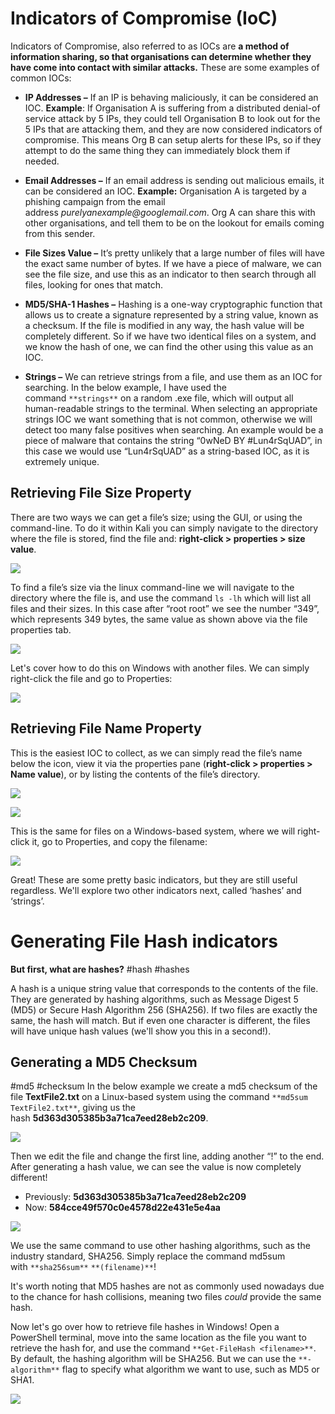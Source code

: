 # Indicators of Compromise (IoC)

Indicators of Compromise, also referred to as IOCs are **a method of information sharing, so that organisations can determine whether they have come into contact with similar attacks.** These are some examples of common IOCs:

- **IP Addresses –** If an IP is behaving maliciously, it can be considered an IOC. **Example**: If Organisation A is suffering from a distributed denial-of service attack by 5 IPs, they could tell Organisation B to look out for the 5 IPs that are attacking them, and they are now considered indicators of compromise. This means Org B can setup alerts for these IPs, so if they attempt to do the same thing they can immediately block them if needed.

- **Email Addresses –** If an email address is sending out malicious emails, it can be considered an IOC. **Example:** Organisation A is targeted by a phishing campaign from the email address _purelyanexample@googlemail.com_. Org A can share this with other organisations, and tell them to be on the lookout for emails coming from this sender.

- **File Sizes Value –** It’s pretty unlikely that a large number of files will have the exact same number of bytes. If we have a piece of malware, we can see the file size, and use this as an indicator to then search through all files, looking for ones that match.

- **MD5/SHA-1 Hashes –** Hashing is a one-way cryptographic function that allows us to create a signature represented by a string value, known as a checksum. If the file is modified in any way, the hash value will be completely different. So if we have two identical files on a system, and we know the hash of one, we can find the other using this value as an IOC.

- **Strings –** We can retrieve strings from a file, and use them as an IOC for searching. In the below example, I have used the command `**strings**` on a random .exe file, which will output all human-readable strings to the terminal. When selecting an appropriate strings IOC we want something that is not common, otherwise we will detect too many false positives when searching. An example would be a piece of malware that contains the string “0wNeD BY #Lun4rSqUAD”, in this case we would use “Lun4rSqUAD” as a string-based IOC, as it is extremely unique.

## **Retrieving File Size Property**

There are two ways we can get a file’s size; using the GUI, or using the command-line. To do it within Kali you can simply navigate to the directory where the file is stored, find the file and: **right-click > properties > size value**.

![](https://d2y9h8w1ydnujs.cloudfront.net/uploads/content/images/1b529039fb612a337702cf81427a8edeb1103811bb3c7f54a259acef22c247aa4e995393972d255010e63df06933.png)

To find a file’s size via the linux command-line we will navigate to the directory where the file is, and use the command `ls -lh` which will list all files and their sizes. In this case after “root root” we see the number “349”, which represents 349 bytes, the same value as shown above via the file properties tab.

![](https://d2y9h8w1ydnujs.cloudfront.net/uploads/content/images/082a960b2fea72b08aac0cad2ba4dca662e281d249c54166ff57f49a5be1b37e7be836de8648ef695d90ce0f3be9.png)

Let's cover how to do this on Windows with another files. We can simply right-click the file and go to Properties:

![](https://d2y9h8w1ydnujs.cloudfront.net/uploads/content/images/140ecf22561cf849420c21bdfbac0c09e3fdc744c4bbe28ef1b8ac6ae9b7405ce88be6ffaede2c9638c747d9b45a.PNG)

## **Retrieving File Name Property**

This is the easiest IOC to collect, as we can simply read the file’s name below the icon, view it via the properties pane (**right-click > properties > Name value**), or by listing the contents of the file’s directory.

![](https://d2y9h8w1ydnujs.cloudfront.net/uploads/content/images/76539b77dd80ca1487818c5e1a83da12515877182fa9863f75b9a2dcf9dbccd0cde6d0cc48b9d400be041cac27ee.png)

![](https://d2y9h8w1ydnujs.cloudfront.net/uploads/content/images/ef868a3b739efebaab70526992744a928d26e77e64fb49abf203ccb751dddb4e3f27c927744e539b48dd6f321b25.png)

This is the same for files on a Windows-based system, where we will right-click it, go to Properties, and copy the filename:

![](https://d2y9h8w1ydnujs.cloudfront.net/uploads/content/images/7fbcfedacd9b0eedc789ef68b2a1ebe81588ef86fc8ceed2431d3e43e46e42984bd4066690a2a3f51987b2fa9d9b.PNG)

Great! These are some pretty basic indicators, but they are still useful regardless. We'll explore two other indicators next, called ‘hashes’ and ‘strings’.

# Generating File Hash indicators

**But first, what are hashes?** #hash #hashes

A hash is a unique string value that corresponds to the contents of the file. They are generated by hashing algorithms, such as Message Digest 5 (MD5) or Secure Hash Algorithm 256 (SHA256). If two files are exactly the same, the hash will match. But if even one character is different, the files will have unique hash values (we'll show you this in a second!).

## **Generating a MD5 Checksum**
#md5 #checksum
In the below example we create a md5 checksum of the file **TextFile2.txt** on a Linux-based system using the command `**md5sum TextFile2.txt**`, giving us the hash **5d363d305385b3a71ca7eed28eb2c209**.

![](https://d2y9h8w1ydnujs.cloudfront.net/uploads/content/images/be32fbb5eaacb14c37255d4af5ae4fe310616f5ed326de2d6a255a384a2c2d64896ffb8c134e97801aaf1c3f8beb.png)

Then we edit the file and change the first line, adding another “!” to the end. After generating a hash value, we can see the value is now completely different!

- Previously: **5d363d305385b3a71ca7eed28eb2c209**
- Now: **584cce49f570c0e4578d22e431e5e4aa**

![](https://d2y9h8w1ydnujs.cloudfront.net/uploads/content/images/468745f15274a44a883ec3567fb2c232fb5a33099fa7535810804fc5c9296ef8e585e3cc1c5249daabf41cace084.png)

We use the same command to use other hashing algorithms, such as the industry standard, SHA256. Simply replace the command md5sum with `**sha256sum**` `**(filename)**`!

It's worth noting that MD5 hashes are not as commonly used nowadays due to the chance for hash collisions, meaning two files _could_ provide the same hash.

Now let's go over how to retrieve file hashes in Windows! Open a PowerShell terminal, move into the same location as the file you want to retrieve the hash for, and use the command `**Get-FileHash <filename>**`. By default, the hashing algorithm will be SHA256. But we can use the `**-algorithm**` flag to specify what algorithm we want to use, such as MD5 or SHA1.

![](https://d2y9h8w1ydnujs.cloudfront.net/uploads/content/images/5cecdcedf5cfca556e54385b455f987e1b02ddc735ef37a1fd56bc94019ed46c080df5f08aca99256bc8d8fcf52d.PNG)